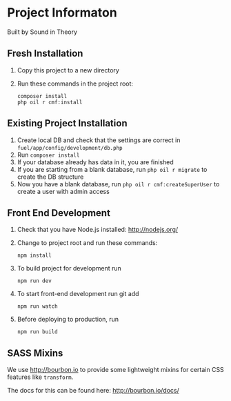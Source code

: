 # Project Informaton

Built by Sound in Theory

## Fresh Installation

1. Copy this project to a new directory
2. Run these commands in the project root:
    
    ```
    composer install
    php oil r cmf:install
    ```

## Existing Project Installation

1. Create local DB and check that the settings are correct in `fuel/app/config/development/db.php`
2. Run `composer install`
3. If your database already has data in it, you are finished
4. If you are starting from a blank database, run `php oil r migrate` to create the DB structure
5. Now you have a blank database, run `php oil r cmf:createSuperUser` to create a user with admin access

## Front End Development

1. Check that you have Node.js installed: http://nodejs.org/
2. Change to project root and run these commands:
    
    ```
    npm install
    ```
3. To build project for development run 
    ```
    npm run dev
    ```
4. To start front-end development run git add 
    ```
    npm run watch
    ```
4. Before deploying to production, run 
    ```
    npm run build
    ```

## SASS Mixins

We use http://bourbon.io to provide some lightweight mixins for certain CSS features like ```transform```.

The docs for this can be found here: http://bourbon.io/docs/